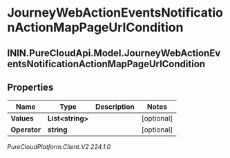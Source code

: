 # JourneyWebActionEventsNotificationActionMapPageUrlCondition

## ININ.PureCloudApi.Model.JourneyWebActionEventsNotificationActionMapPageUrlCondition

## Properties

|Name | Type | Description | Notes|
|------------ | ------------- | ------------- | -------------|
| **Values** | **List&lt;string&gt;** |  | [optional] |
| **Operator** | **string** |  | [optional] |



_PureCloudPlatform.Client.V2 224.1.0_
